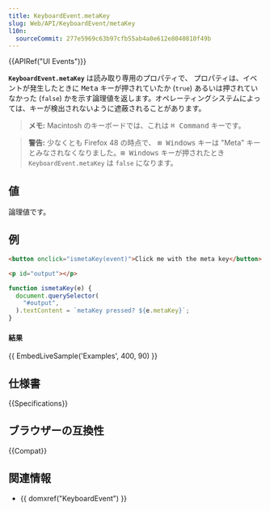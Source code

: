 ```yaml
---
title: KeyboardEvent.metaKey
slug: Web/API/KeyboardEvent/metaKey
l10n:
  sourceCommit: 277e5969c63b97cfb55ab4a0e612e8040810f49b
---
```


{{APIRef("UI Events")}}

**`KeyboardEvent.metaKey`** は読み取り専用のプロパティで、 プロパティは、イベントが発生したときに <kbd>Meta</kbd> キーが押されていたか (`true`) あるいは押されていなかった (`false`) かを示す論理値を返します。オペレーティングシステムによっては、キーが検出されないように遮蔽されることがあります。

> **メモ:** Macintosh のキーボードでは、これは <kbd>⌘ Command</kbd> キーです。

> **警告:** 少なくとも Firefox 48 の時点で、 <kbd>⊞ Windows</kbd> キーは "Meta" キーとみなされなくなりました。<kbd>⊞ Windows</kbd> キーが押されたとき `KeyboardEvent.metaKey` は `false` になります。

## 値

論理値です。

## 例

```html
<button onclick="ismetaKey(event)">Click me with the meta key</button>

<p id="output"></p>
```

```js
function ismetaKey(e) {
  document.querySelector(
    "#output",
  ).textContent = `metaKey pressed? ${e.metaKey}`;
}
```

#### 結果

{{ EmbedLiveSample('Examples', 400, 90) }}

## 仕様書

{{Specifications}}

## ブラウザーの互換性

{{Compat}}

## 関連情報

- {{ domxref("KeyboardEvent") }}
